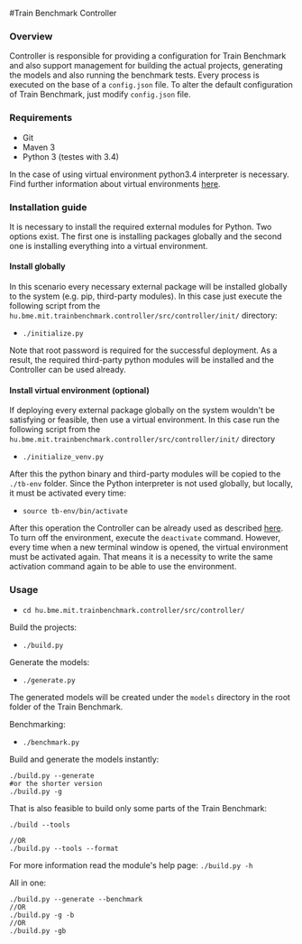 #Train Benchmark Controller

### Overview
Controller is responsible for providing a configuration for Train Benchmark and also support management for building the actual projects, generating the models and also running the benchmark tests. Every process is executed on the base of a `config.json` file. To alter the default configuration of Train Benchmark, just modify `config.json` file.

### Requirements
* Git
* Maven 3
* Python 3 (testes with 3.4)

In the case of using virtual environment python3.4 interpreter is necessary.
Find further information about virtual environments [here](#install-virtual-environment-optional).

### Installation guide

It is necessary to install the required external modules for Python. Two options exist. The first one is installing packages globally and the second one is installing everything into a virtual environment.

#### Install globally

In this scenario every necessary external package will be installed globally to the system (e.g. pip, third-party modules). In this case just execute the following script from the `hu.bme.mit.trainbenchmark.controller/src/controller/init/` directory:
* `./initialize.py`

Note that root password is required for the successful deployment. As a result, the required third-party python modules will be installed and the Controller can be used already.

#### Install virtual environment (optional)

If deploying every external package globally on the system wouldn't be satisfying or feasible, then use a virtual environment. In this case run the following script from the `hu.bme.mit.trainbenchmark.controller/src/controller/init/` directory
* `./initialize_venv.py`

After this the python binary and third-party modules will be copied to the `./tb-env` folder. Since the Python interpreter is not used globally, but locally, it must be activated every time:
* `source tb-env/bin/activate`

After this operation the Controller can be already used as described [here](#usage).
To turn off the environment, execute the `deactivate` command. However, every time when a new terminal window is opened, the virtual environment must be activated again. That means it is a necessity to write the same activation command again to be able to use the environment.

### Usage

* `cd hu.bme.mit.trainbenchmark.controller/src/controller/`

Build the projects:
* `./build.py`

Generate the models:

* `./generate.py`

The generated models will be created under the `models` directory in the root folder of the Train Benchmark.

Benchmarking:

* `./benchmark.py`

Build and generate the models instantly:
```
./build.py --generate
#or the shorter version
./build.py -g
 ```
That is also feasible to build only some parts of the Train Benchmark:

```
./build --tools

//OR
./build.py --tools --format
```
For more information read the module's help page: `./build.py -h`

All in one:
```
./build.py --generate --benchmark
//OR
./build.py -g -b
//OR
./build.py -gb
```
